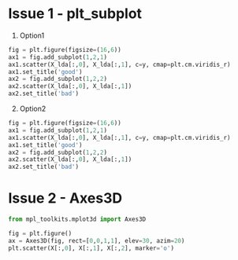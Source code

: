 
# Issue 1 - plt_subplot

1. Option1

```python
fig = plt.figure(figsize=(16,6))
ax1 = fig.add_subplot(1,2,1)
ax1.scatter(X_lda[:,0], X_lda[:,1], c=y, cmap=plt.cm.viridis_r)
ax1.set_title('good')
ax2 = fig.add_subplot(1,2,2)
ax2.scatter(X_lda[:,0], X_lda[:,1])
ax2.set_title('bad')
```

2. Option2 

```python
fig = plt.figure(figsize=(16,6))
ax1 = fig.add_subplot(1,2,1)
ax1.scatter(X_lda[:,0], X_lda[:,1], c=y, cmap=plt.cm.viridis_r)
ax1.set_title('good')
ax2 = fig.add_subplot(1,2,2)
ax2.scatter(X_lda[:,0], X_lda[:,1])
ax2.set_title('bad')
```


# Issue 2 - Axes3D

```python
from mpl_toolkits.mplot3d import Axes3D
```
```python
fig = plt.figure()
ax = Axes3D(fig, rect=[0,0,1,1], elev=30, azim=20)
plt.scatter(X[:,0], X[:,1], X[:,2], marker='o')
```
